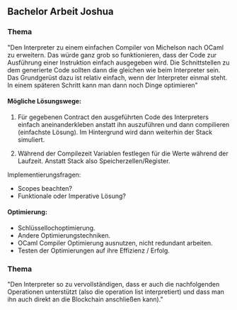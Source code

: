 ## Bachelor Arbeit Joshua

### Thema

"Den Interpreter zu einem einfachen Compiler von Michelson nach OCaml zu erweitern.
Das würde ganz grob so funktionieren, dass der Code zur Ausführung einer Instruktion einfach 
ausgegeben wird. Die Schnittstellen zu dem generierte Code sollten dann die gleichen wie beim 
Interpreter sein. Das Grundgerüst dazu ist relativ einfach, wenn der Interpreter einmal steht. 
In einem späteren Schritt kann man dann noch Dinge optimieren"

#### Mögliche Lösungswege:

1. Für gegebenen Contract den ausgeführten Code des Interpreters einfach aneinanderkleben anstatt 
ihn auszuführen und dann compilieren (einfachste Lösung). Im Hintergrund wird dann weiterhin der Stack simuliert.


2. Während der Compilezeit Variablen festlegen für die Werte während der Laufzeit. 
Anstatt Stack also Speicherzellen/Register.

Implementierungsfragen:
- Scopes beachten?
- Funktionale oder Imperative Lösung?

#### Optimierung:
- Schlüssellochoptimierung.
- Andere Optimierungstechniken.
- OCaml Compiler Optimierung ausnutzen, nicht redundant arbeiten.
- Testen der Optimierungen auf ihre Effizienz / Erfolg.




### Thema
"Den Interpreter so zu vervollständigen, dass er auch die nachfolgenden Operationen unterstützt
(also die operation list interpretiert) und dass man ihn auch direkt an die Blockchain
anschließen kann)."
